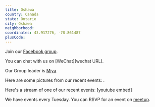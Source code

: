 ```yaml
---
title: Oshawa
country: Canada
state: Ontario
city: Oshawa
neighborhood: 
coordinates: 43.917276, -78.861487
plusCode:
---
```

Join our [Facebook group](https://www.facebook.com/groups/free.code.camp.oshawa).

You can chat with us on [WeChat](wechat URL).

Our Group leader is [Miya](freecodecamp.org/miya)

Here are some pictures from our recent events:
![]().

Here's a stream of one of our recent events:
[youtube embed]

We have events every Tuesday. You can RSVP for an event on [meetup](meetupurl).
